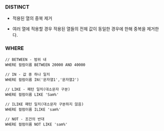 ### DISTINCT

* 적용된 열의 중복 제거

* 여러 열에 적용할 경우 적용된 열들의 전체 값이 동일한 경우에 한해 중복을 제거한다. 


### WHERE

```
// BETWEEN - 범위 내
WHERE 컬럼이름 BETWEEN 20000 AND 40000

// IN - 값 중 하나 일치
WHERE 컬럼이름 IN('문자열1','문자열2')

// LIKE - 패턴 일치(대소문자 구분)
WHERE 컬럼이름 LIKE 'Sam%'

// ILIKE 패턴 일치(대소문자 구분하지 않음)
WHERE 컬럼이름 ILIKE 'sam%'

// NOT - 조건의 반대
WHERE 컬럼이름 NOT LIKE 'sam%'
```
